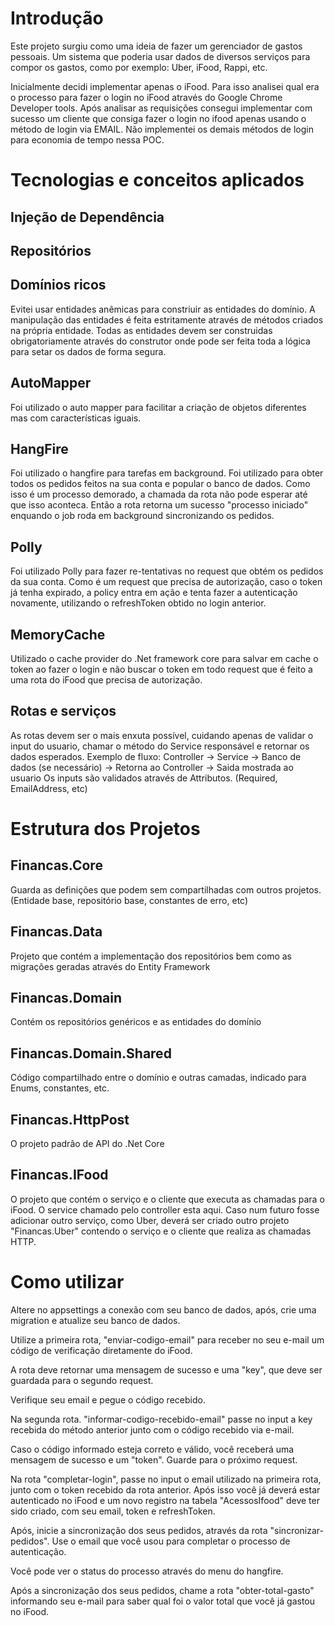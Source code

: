 # Introdução

Este projeto surgiu como uma ideia de fazer um gerenciador de gastos pessoais. Um sistema que poderia usar dados de diversos serviços para compor os gastos, como por exemplo: Uber, iFood, Rappi, etc.

Inicialmente decidi implementar apenas o iFood. Para isso analisei qual era o processo para fazer o login no iFood através do Google Chrome Developer tools.
Após analisar as requisições consegui implementar com sucesso um cliente que consiga fazer o login no ifood apenas usando o método de login via EMAIL. Não implementei os demais métodos de login para economia de tempo nessa POC.



# Tecnologias e conceitos aplicados

## Injeção de Dependência

## Repositórios

## Domínios ricos
Evitei usar entidades anêmicas para constriuir as entidades do domínio. A manipulação das entidades é feita estritamente através de métodos criados na própria entidade. Todas as entidades devem ser construidas obrigatoriamente através do construtor onde pode ser feita toda a lógica para setar os dados de forma segura.

## AutoMapper
Foi utilizado o auto mapper para facilitar a criação de objetos diferentes mas com características iguais.

## HangFire
Foi utilizado o hangfire para tarefas em background. Foi utilizado para obter todos os pedidos feitos na sua conta e popular o banco de dados. Como isso é um processo demorado, a chamada da rota não pode esperar até que isso aconteca. Então a rota retorna um sucesso "processo iniciado" enquando o job roda em background sincronizando os pedidos.

## Polly
Foi utilizado Polly para fazer re-tentativas no request que obtém os pedidos da sua conta. Como é um request que precisa de autorização, caso o token já tenha expirado, a policy entra em ação e tenta fazer a autenticação novamente, utilizando o refreshToken obtido no login anterior.

## MemoryCache
Utilizado o cache provider do .Net framework core para salvar em cache o token ao fazer o login e não buscar o token em todo request que é feito a uma rota do iFood que precisa de autorização.

## Rotas e serviços
As rotas devem ser o mais enxuta possível, cuidando apenas de validar o input do usuario, chamar o método do Service responsável e retornar os dados esperados.
Exemplo de fluxo: Controller -> Service -> Banco de dados (se necessário) -> Retorna ao Controller -> Saida mostrada ao usuario
Os inputs são validados através de Attributos. (Required, EmailAddress, etc)

# Estrutura dos Projetos

## Financas.Core
Guarda as definições que podem sem compartilhadas com outros projetos. (Entidade base, repositório base, constantes de erro, etc)

## Financas.Data
Projeto que contém a implementação dos repositórios bem como as migrações geradas através do Entity Framework

## Financas.Domain
Contém os repositórios genéricos e as entidades do domínio

## Financas.Domain.Shared
Código compartilhado entre o domínio e outras camadas, indicado para Enums, constantes, etc.

## Financas.HttpPost
O projeto padrão de API do .Net Core

## Financas.IFood
O projeto que contém o serviço e o cliente que executa as chamadas para o iFood. O service chamado pelo controller esta aqui. Caso num futuro fosse adicionar outro serviço, como Uber, deverá ser criado outro projeto "Financas.Uber" contendo o serviço e o cliente que realiza as chamadas HTTP.


# Como utilizar

Altere no appsettings a conexão com seu banco de dados, após, crie uma migration e atualize seu banco de dados.

Utilize a primeira rota, "enviar-codigo-email" para receber no seu e-mail um código de verificação diretamente do iFood.

A rota deve retornar uma mensagem de sucesso e uma "key", que deve ser guardada para o segundo request.

Verifique seu email e pegue o código recebido.

Na segunda rota. "informar-codigo-recebido-email" passe no input a key recebida do método anterior junto com o código recebido via e-mail.

Caso o código informado esteja correto e válido, você receberá uma mensagem de sucesso e um "token". Guarde para o próximo request.

Na rota "completar-login", passe no input o email utilizado na primeira rota, junto com o token recebido da rota anterior. Após isso
você já deverá estar autenticado no iFood e um novo registro na tabela "AcessosIfood" deve ter sido criado, com seu email, token e refreshToken.

Após, inicie a sincronização dos seus pedidos, através da rota "sincronizar-pedidos". Use o email que você usou para completar o processo de autenticação.

Você pode ver o status do processo através do menu do hangfire.

Após a sincronização dos seus pedidos, chame a rota "obter-total-gasto" informando seu e-mail para saber qual foi o valor total que você já gastou no iFood.